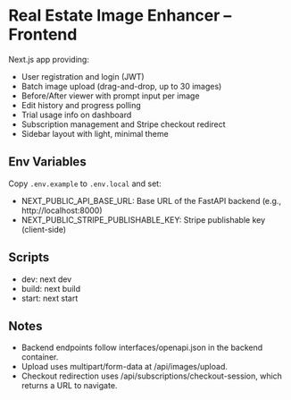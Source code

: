 # Real Estate Image Enhancer – Frontend

Next.js app providing:
- User registration and login (JWT)
- Batch image upload (drag-and-drop, up to 30 images)
- Before/After viewer with prompt input per image
- Edit history and progress polling
- Trial usage info on dashboard
- Subscription management and Stripe checkout redirect
- Sidebar layout with light, minimal theme

## Env Variables

Copy `.env.example` to `.env.local` and set:

- NEXT_PUBLIC_API_BASE_URL: Base URL of the FastAPI backend (e.g., http://localhost:8000)
- NEXT_PUBLIC_STRIPE_PUBLISHABLE_KEY: Stripe publishable key (client-side)

## Scripts

- dev: next dev
- build: next build
- start: next start

## Notes

- Backend endpoints follow interfaces/openapi.json in the backend container.
- Upload uses multipart/form-data at /api/images/upload.
- Checkout redirection uses /api/subscriptions/checkout-session, which returns a URL to navigate.

